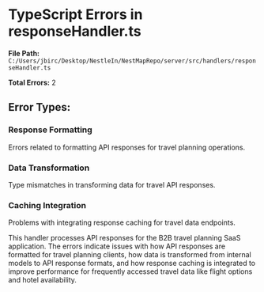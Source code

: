 # TypeScript Errors in responseHandler.ts

**File Path:** `C:/Users/jbirc/Desktop/NestleIn/NestMapRepo/server/src/handlers/responseHandler.ts`

**Total Errors:** 2

## Error Types:

### Response Formatting
Errors related to formatting API responses for travel planning operations.

### Data Transformation
Type mismatches in transforming data for travel API responses.

### Caching Integration
Problems with integrating response caching for travel data endpoints.

This handler processes API responses for the B2B travel planning SaaS application. The errors indicate issues with how API responses are formatted for travel planning clients, how data is transformed from internal models to API response formats, and how response caching is integrated to improve performance for frequently accessed travel data like flight options and hotel availability.
